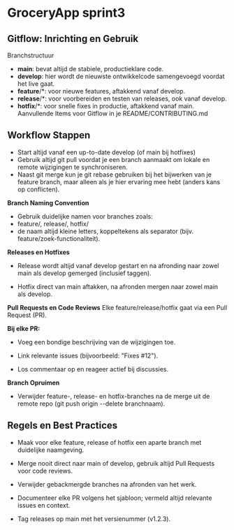 # GroceryApp sprint3  
    
## Gitflow: Inrichting en Gebruik

  Branchstructuur
- **main**: bevat altijd de stabiele, productieklare code.
- **develop**: hier wordt de nieuwste ontwikkelcode samengevoegd voordat het live gaat.
- **feature**/*: voor nieuwe features, aftakkend vanaf develop.
- **release**/*: voor voorbereiden en testen van releases, ook vanaf develop.
- **hotfix**/*: voor snelle fixes in productie, aftakkend vanaf main.
Aanvullende Items voor Gitflow in je README/CONTRIBUTING.md

## Workflow Stappen

-    Start altijd vanaf een up-to-date develop (of main bij hotfixes)
-    Gebruik altijd git pull voordat je een branch aanmaakt om lokale en remote wijzigingen te synchroniseren.
-    Naast git merge kun je git rebase gebruiken bij het bijwerken van je feature branch, maar alleen als je hier ervaring mee hebt (anders kans op conflicten).

**Branch Naming Convention**

-    Gebruik duidelijke namen voor branches zoals:
-    feature/<onderwerp>, release/<versie>, hotfix/<omschrijving>
-    de naam altijd kleine letters, koppeltekens als separator (bijv. feature/zoek-functionaliteit).

**Releases en Hotfixes**

-    Release wordt altijd vanaf develop gestart en na afronding naar zowel main als develop gemerged (inclusief taggen).

-    Hotfix direct van main aftakken, na afronden mergen naar zowel main als develop.

**Pull Requests en Code Reviews**
    Elke feature/release/hotfix gaat via een Pull Request (PR).

**Bij elke PR:**
 - Voeg een bondige beschrijving van de wijzigingen toe.

 - Link relevante issues (bijvoorbeeld: "Fixes #12").

 - Los commentaar op en reageer actief bij discussies.

**Branch Opruimen**
-    Verwijder feature-, release- en hotfix-branches na de merge uit de remote repo (git push origin --delete branchnaam).



## Regels en Best Practices

- Maak voor elke feature, release of hotfix een aparte branch met duidelijke naamgeving.

- Merge nooit direct naar main of develop, gebruik altijd Pull Requests voor code reviews.

- Verwijder gebackmergde branches na afronden van het werk.

- Documenteer elke PR volgens het sjabloon; vermeld altijd relevante issues en context.

- Tag releases op main met het versienummer (v1.2.3).

  

